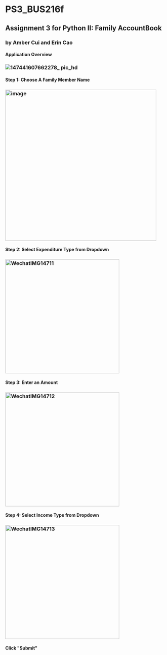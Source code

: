 # PS3_BUS216f
## Assignment 3 for Python II: Family AccountBook
### by Amber Cui and Erin Cao

#### Application Overview
### ![147441607662278_ pic_hd](https://user-images.githubusercontent.com/62120379/101866307-77e24880-3b46-11eb-9eca-9780d2a499be.jpg)

#### Step 1: Choose A Family Member Name
### <img width="477" alt="image" src="https://user-images.githubusercontent.com/62120379/101866513-f939db00-3b46-11eb-9aa5-0986d0ba6fe0.png">

#### Step 2: Select Expenditure Type from Dropdown
### <img width="360" alt="WechatIMG14711" src="https://user-images.githubusercontent.com/62120379/101866711-88df8980-3b47-11eb-81f0-668b4fa99a8f.png">

#### Step 3: Enter an Amount
### <img width="360" alt="WechatIMG14712" src="https://user-images.githubusercontent.com/62120379/101866810-c6dcad80-3b47-11eb-9cfc-469b70e89783.png">

#### Step 4: Select Income Type from Dropdown
### <img width="360" alt="WechatIMG14713" src="https://user-images.githubusercontent.com/62120379/101866867-f095d480-3b47-11eb-8fc3-45536ae030a0.png">

#### Click "Submit"
